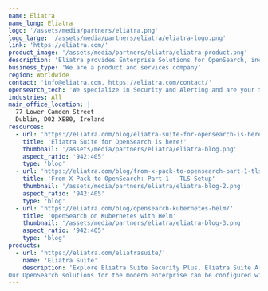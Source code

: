 ```yaml
---
name: Eliatra
name_long: Eliatra
logo: '/assets/media/partners/eliatra.png'
logo_large: '/assets/media/partners/eliatra/eliatra-logo.png'
link: 'https://eliatra.com/'
product_image: '/assets/media/partners/eliatra/eliatra-product.png'
description: 'Eliatra provides Enterprise Solutions for OpenSearch, including support with guaranteed SLAs, professional services, and custom development. Our Eliatra Suite plugins for OpenSearch and Dashboards make it easy to set up and run OpenSearch for Mission-critical systems.'
business_type: 'We are a product and services company'
region: Worldwide
contact: 'info@eliatra.com, https://eliatra.com/contact/'
opensearch_tech: 'We specialize in Security and Alerting and are your trusted partner for planning, implementing, and running OpenSearch projects. We have extensive knowledge in migrating clusters from the Elastic Stack to OpenSearch.'
industries: All
main_office_location: |
  77 Lower Camden Street
  Dublin, D02 XE80, Ireland
resources:
  - url: 'https://eliatra.com/blog/eliatra-suite-for-opensearch-is-here/'
    title: 'Eliatra Suite for OpenSearch is here!'
    thumbnail: '/assets/media/partners/eliatra/eliatra-blog.png'
    aspect_ratio: '942:405'
    type: 'blog'
  - url: 'https://eliatra.com/blog/from-x-pack-to-opensearch-part-1-tls-setup/'
    title: 'From X-Pack to OpenSearch: Part 1 - TLS Setup'
    thumbnail: '/assets/media/partners/eliatra/eliatra-blog-2.png'
    aspect_ratio: '942:405'
    type: 'blog'
  - url: 'https://eliatra.com/blog/opensearch-kubernetes-helm/'
    title: 'OpenSearch on Kubernetes with Helm'
    thumbnail: '/assets/media/partners/eliatra/eliatra-blog-3.png'
    aspect_ratio: '942:405'
    type: 'blog'
products:
  - url: 'https://eliatra.com/eliatrasuite/'
    name: 'Eliatra Suite'
    description: 'Explore Eliatra Suite Security Plus, Eliatra Suite Alerting Plus, and Kubernetes Support.
Our OpenSearch solutions for the modern enterprise can be configured with ease.'
---
```


